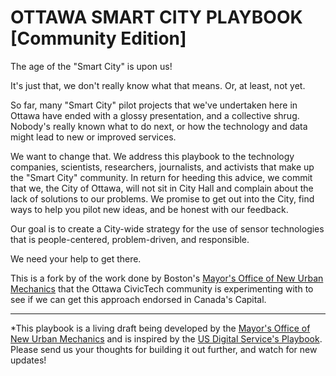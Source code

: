 # OTTAWA SMART CITY PLAYBOOK [Community Edition]

The age of the "Smart City" is upon us!

It's just that, we don't really know what that means. Or, at least, not yet.

So far, many "Smart City" pilot projects that we've undertaken here in Ottawa have ended with a glossy presentation, and a collective shrug. Nobody's really known what to do next, or how the technology and data might lead to new or improved services. 

We want to change that. We address this playbook to the technology companies, scientists, researchers, journalists, and activists that make up the "Smart City" community. In return for heeding this advice, we commit that we, the City of Ottawa, will not sit in City Hall and complain about the lack of solutions to our problems. We promise to get out into the City, find ways to help you pilot new ideas, and be honest with our feedback.

Our goal is to create a City-wide strategy for the use of sensor technologies that is people-centered, problem-driven, and responsible.

We need your help to get there.

This is a fork by of the work done by Boston's [Mayor's Office of New Urban Mechanics](http://newurbanmechanics.org/) that the Ottawa CivicTech community is experimenting with to see if we can get this approach endorsed in Canada's Capital. 

***
*This playbook is a living draft being developed by the [Mayor's Office of New Urban Mechanics](http://newurbanmechanics.org/) and is inspired by the [US Digital Service's Playbook](https://playbook.cio.gov/). Please send us your thoughts for building it out further, and watch for new updates!
